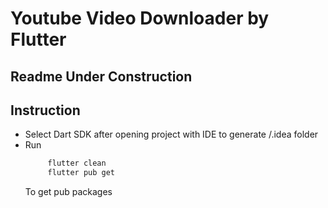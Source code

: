 # Youtube Video Downloader by Flutter
## Readme Under Construction


## Instruction

- Select Dart SDK after opening project with IDE to generate /.idea folder
- Run
  ```bash 
       flutter clean
       flutter pub get
  ```
    To get pub packages
